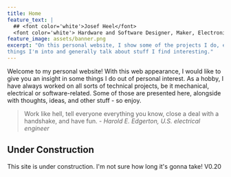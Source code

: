 ```yaml
---
title: Home
feature_text: |
  ## <font color='white'>Josef Heel</font>
  <font color='white'> Hardware and Software Designer, Maker, Electronics Enthusiast </font>
feature_image: assets/banner.png
excerpt: "On this personal website, I show some of the projects I do, explain
things I'm into and generally talk about stuff I find interesting."
---
```


Welcome to my personal website! With this web appearance, I would like to
give you an insight in some things I do out of personal interest. As a
hobby, I have always worked on all sorts of technical projects, be it mechanical,
electrical or software-related. Some of those are presented here, alongside with
thoughts, ideas, and other stuff - so enjoy.

> Work like hell, tell everyone everything you know, close a deal with a
> handshake, and have fun.
-<cite> Harold E. Edgerton, U.S. electrical engineer </cite>

## Under Construction

This site is under construction. I'm not sure how long it's gonna take!
V0.20
